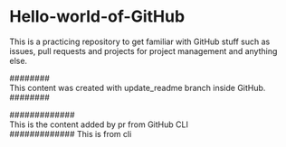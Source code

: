 # Hello-world-of-GitHub
This is a practicing repository to get familiar with GitHub stuff such as issues, pull requests and projects for project management and anything else.

########\
This content was created with update_readme branch inside GitHub.\
########


#############\
This is the content added by pr from GitHub CLI\
#############
This is from cli
